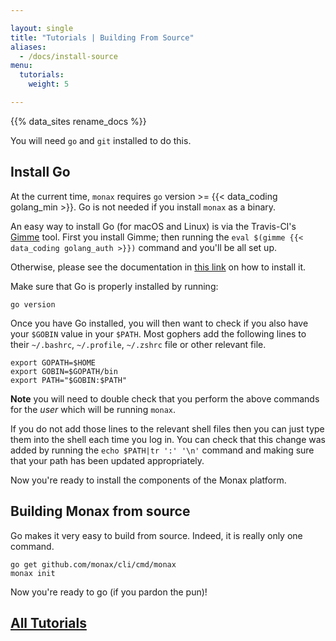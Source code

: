 ```yaml
---

layout: single
title: "Tutorials | Building From Source"
aliases:
  - /docs/install-source
menu:
  tutorials:
    weight: 5

---
```


<div class="note">
{{% data_sites rename_docs %}}
</div>

You will need `go` and `git` installed to do this.

## Install Go

At the current time, `monax` requires `go` version >= {{< data_coding golang_min >}}. Go is not needed if you install `monax` as a binary.

An easy way to install Go (for macOS and Linux) is via the Travis-CI's [Gimme](https://github.com/travis-ci/gimme) tool. First you install Gimme; then running the `eval $(gimme {{< data_coding golang_auth >}})` command and you'll be all set up.

Otherwise, please see the documentation in [this link](https://golang.org/doc/install) on how to install it.

Make sure that Go is properly installed by running:

```
go version
```

Once you have Go installed, you will then want to check if you also have your `$GOBIN` value in your `$PATH`. Most gophers add the following lines to their `~/.bashrc`, `~/.profile`, `~/.zshrc` file or other relevant file.

```
export GOPATH=$HOME
export GOBIN=$GOPATH/bin
export PATH="$GOBIN:$PATH"
```

**Note** you will need to double check that you perform the above commands for the *user* which will be running `monax`.

If you do not add those lines to the relevant shell files then you can just type them into the shell each time you log in. You can check that this change was added by running the `echo $PATH|tr ':' '\n'` command and making sure that your path has been updated appropriately.

Now you're ready to install the components of the Monax platform.

## Building Monax from source

Go makes it very easy to build from source. Indeed, it is really only one command.

```
go get github.com/monax/cli/cmd/monax
monax init
```

Now you're ready to go (if you pardon the pun)!


## [<i class="fa fa-chevron-circle-left" aria-hidden="true"></i> All Tutorials](/docs/)
